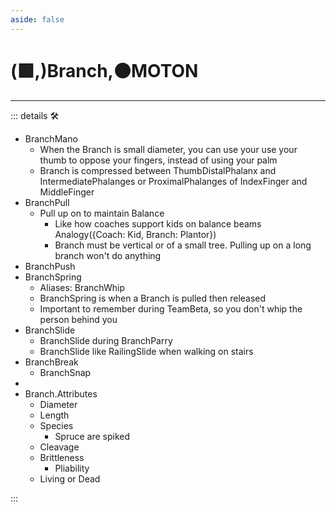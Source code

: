 ```yaml
---
aside: false
---
```

# (🟩,)<ekos>Branch</ekos>,🟠<motor>MOTON</motor>

---

<!-- =================================================== -->
<!-- =================================================== -->
<!-- =================================================== -->
<!-- =================================================== -->
<!-- =================================================== -->
::: details 🛠

- BranchMano
    - When the Branch is small diameter, you can use your use your thumb to oppose your fingers, instead of using your palm
    - Branch is compressed between ThumbDistalPhalanx and IntermediatePhalanges or ProximalPhalanges of IndexFinger and MiddleFinger
- BranchPull
    - Pull up on to maintain Balance
        - Like how coaches support kids on balance beams Analogy({Coach: Kid, Branch: Plantor})
        - Branch must be vertical or of a small tree. Pulling up on a long branch won't do anything
- BranchPush
- BranchSpring
    - Aliases: BranchWhip
    - BranchSpring is when a Branch is pulled then released
    - Important to remember during TeamBeta, so you don't whip the person behind you
- BranchSlide
    - BranchSlide during BranchParry
    - BranchSlide like RailingSlide when walking on stairs
- BranchBreak
    - BranchSnap
-
- Branch.Attributes
    - Diameter
    - Length
    - Species
        - Spruce are spiked
    - Cleavage
    - Brittleness
        - Pliability
    - Living or Dead

:::
